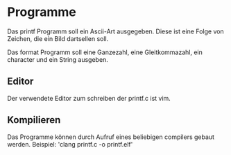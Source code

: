 # Programme
Das printf Programm soll ein Ascii-Art ausgegeben. Diese ist eine Folge von Zeichen, die ein Bild dartsellen soll.


Das format Programm soll eine Ganzezahl, eine Gleitkommazahl, ein character und ein String ausgeben.

## Editor
Der verwendete Editor zum schreiben der printf.c ist vim.

## Kompilieren
Das Programme können durch Aufruf eines beliebigen compilers gebaut werden. 
Beispiel: 'clang printf.c -o printf.elf'
